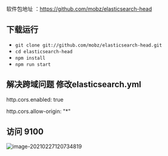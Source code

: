 

软件包地址 ：https://github.com/mobz/elasticsearch-head

## 下载运行

- `git clone git://github.com/mobz/elasticsearch-head.git`
- `cd elasticsearch-head`
- `npm install`
- `npm run start`



## 解决跨域问题  修改elasticsearch.yml

http.cors.enabled: true

http.cors.allow-origin: "*"



## 访问 9100

![image-20210227120734819](C:\Users\19802\AppData\Roaming\Typora\typora-user-images\image-20210227120734819.png)

